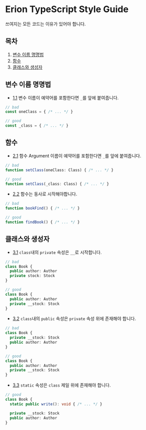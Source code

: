 # Erion TypeScript Style Guide
쓰여지는 모든 코드는 이유가 있어야 합니다.

## 목차
1. [변수 이름 명명법](#변수-이름-명명법)
2. [함수](#함수)
3. [클래스와 생성자](#클래스와-생성자)

## 변수 이름 명명법
<a name="variable--reserved-word-in-variable"></a>
- [1.1](#variable--reserved-name) 변수 이름이 예약어를 포함한다면 `_`를 앞에 붙여줍니다.
```typescript
// bad
const oneClass = { /* ... */ }

// good
const _class = { /* ... */ }
```

## 함수
<a name="functions--reserved-word-in-argument"></a>
- [2.1](#functions--reserved-word-in-argument) 함수 Argument 이름이 예약어를 포함한다면 `_`를 앞에 붙여줍니다.
```typescript
// bad
function setClass(oneClass: Class) { /* ... */ }

// good
function setClass(_class: Class) { /* ... */ }
```

- [2.2]() 함수는 동사로 시작해야합니다.
```typescript
// bad
function bookFind() { /* ... */ }

// good
function findBook() { /* ... */ }
```

## 클래스와 생성자
<a name="classes--private-property-underscore"></a>
- [3.1](#classes--private-property-underscore) `class`내의 `private` 속성은 `__`로 시작합니다.
```typescript
// bad
class Book {
  public author: Author
  private stock: Stock
}

// good
class Book {
  public author: Author
  private __stock: Stock
}
```

<a name="classes--private-property-order"></a>
- [3.2](#classes--private-property-order) `class`내의 `public` 속성은 `private` 속성 위에 존재해야 합니다.
```typescript
// bad
class Book {
  private __stock: Stock
  public author: Author
}

// good
class Book {
  public author: Author
  private __stock: Stock
}
```

<a name="classes--static-property-order"></a>
- [3.3](#classes-static-property-order) `static` 속성은 `class` 제일 위에 존재해야 합니다.
```typescript
// good
class Book {
  static public write(): void { /* ... */ }

  private __stock: Stock
  public author: Author
}
```

